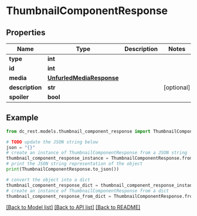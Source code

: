 # ThumbnailComponentResponse


## Properties

Name | Type | Description | Notes
------------ | ------------- | ------------- | -------------
**type** | **int** |  | 
**id** | **int** |  | 
**media** | [**UnfurledMediaResponse**](UnfurledMediaResponse.md) |  | 
**description** | **str** |  | [optional] 
**spoiler** | **bool** |  | 

## Example

```python
from dc_rest.models.thumbnail_component_response import ThumbnailComponentResponse

# TODO update the JSON string below
json = "{}"
# create an instance of ThumbnailComponentResponse from a JSON string
thumbnail_component_response_instance = ThumbnailComponentResponse.from_json(json)
# print the JSON string representation of the object
print(ThumbnailComponentResponse.to_json())

# convert the object into a dict
thumbnail_component_response_dict = thumbnail_component_response_instance.to_dict()
# create an instance of ThumbnailComponentResponse from a dict
thumbnail_component_response_from_dict = ThumbnailComponentResponse.from_dict(thumbnail_component_response_dict)
```
[[Back to Model list]](../README.md#documentation-for-models) [[Back to API list]](../README.md#documentation-for-api-endpoints) [[Back to README]](../README.md)


